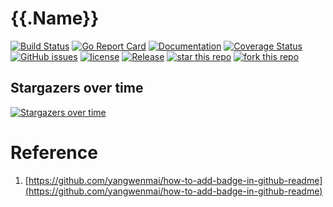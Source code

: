 # {{.Name}}
[![Build Status](https://travis-ci.org/{{.Username}}/{{.Name}}.svg?branch=master)](https://travis-ci.org/{{.Username}}/{{.Name}}) [![Go Report Card](https://goreportcard.com/badge/github.com/{{.Username}}/{{.Name}})](https://goreportcard.com/report/github.com/{{.Username}}/{{.Name}})  [![Documentation](https://godoc.org/github.com/{{.Username}}/{{.Name}}?status.svg)](http://godoc.org/github.com/{{.Username}}/{{.Name}}) [![Coverage Status](https://coveralls.io/repos/github/{{.Username}}/{{.Name}}/badge.svg?branch=master)](https://coveralls.io/github/{{.Username}}/{{.Name}}?branch=master) [![GitHub issues](https://img.shields.io/github/issues/{{.Username}}/{{.Name}}.svg?label=Issue)](https://github.com/{{.Username}}/{{.Name}}/issues) [![license](https://img.shields.io/github/license/{{.Username}}/{{.Name}}.svg)](https://github.com/{{.Username}}/{{.Name}}/blob/master/LICENSE) [![Release](https://img.shields.io/github/release/{{.Username}}/{{.Name}}.svg?label=Release)](https://github.com/{{.Username}}/{{.Name}}/releases) [![star this repo](http://githubbadges.com/star.svg?user={{.Username}}&repo={{.Name}})](http://github.com/{{.Username}}/{{.Name}}) [![fork this repo](http://githubbadges.com/fork.svg?user={{.Username}}&repo={{.Name}})](http://github.com/{{.Username}}/{{.Name}}/fork)

## Stargazers over time

[![Stargazers over time](https://starcharts.herokuapp.com/{{.Username}}/{{.Name}}.svg)](https://starcharts.herokuapp.com/{{.Username}}/{{.Name}})

# Reference

1. [https://github.com/yangwenmai/how-to-add-badge-in-github-readme](https://github.com/yangwenmai/how-to-add-badge-in-github-readme)
